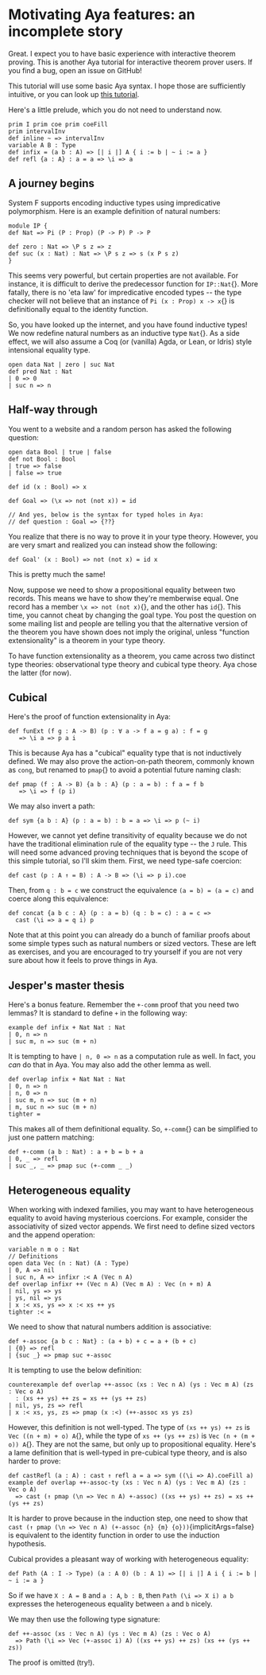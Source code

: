 # Motivating Aya features: an incomplete story

Great. I expect you to have basic experience with interactive theorem proving.
This is another Aya tutorial for interactive theorem prover users.
If you find a bug, open an issue on GitHub!

This tutorial will use some basic Aya syntax.
I hope those are sufficiently intuitive, or you can look up [this tutorial](haskeller-tutorial).

Here's a little prelude, which you do not need to understand now.

```aya
prim I prim coe prim coeFill
prim intervalInv
def inline ~ => intervalInv
variable A B : Type
def infix = (a b : A) => [| i |] A { i := b | ~ i := a }
def refl {a : A} : a = a => \i => a
```

## A journey begins

System F supports encoding inductive types using impredicative polymorphism.
Here is an example definition of natural numbers:

```aya
module IP {
def Nat => Pi (P : Prop) (P -> P) P -> P

def zero : Nat => \P s z => z
def suc (x : Nat) : Nat => \P s z => s (x P s z)
}
```

This seems very powerful, but certain properties are not available.
For instance, it is difficult to derive the predecessor function for `IP::Nat`{}.
More fatally, there is no 'eta law' for impredicative encoded types --
the type checker will not believe that an instance of `Pi (x : Prop) x -> x`{}
is definitionally equal to the identity function.

So, you have looked up the internet, and you have found inductive types!
We now redefine natural numbers as an inductive type `Nat`{}. As a side effect,
we will also assume a Coq (or (vanilla) Agda, or Lean, or Idris) style intensional equality type.

```aya
open data Nat | zero | suc Nat
def pred Nat : Nat
| 0 => 0
| suc n => n
```

## Half-way through

You went to a website and a random person has asked the following question:

```aya
open data Bool | true | false
def not Bool : Bool
| true => false
| false => true

def id (x : Bool) => x

def Goal => (\x => not (not x)) = id

// And yes, below is the syntax for typed holes in Aya:
// def question : Goal => {??}
```

You realize that there is no way to prove it in your type theory.
However, you are very smart and realized you can instead show the following:

```aya
def Goal' (x : Bool) => not (not x) = id x
```

This is pretty much the same!

Now, suppose we need to show a propositional equality between two records.
This means we have to show they're memberwise equal.
One record has a member `\x => not (not x)`{}, and the other has `id`{}.
This time, you cannot cheat by changing the goal type.
You post the question on some mailing list and people are telling you that
the alternative version of the theorem you have shown does not imply the
original, unless "function extensionality" is a theorem in your type theory.

To have function extensionality as a theorem, you came across two distinct
type theories: observational type theory and cubical type theory.
Aya chose the latter (for now).

## Cubical

Here's the proof of function extensionality in Aya:

```aya
def funExt (f g : A -> B) (p : ∀ a -> f a = g a) : f = g
   => \i a => p a i
```

This is because Aya has a "cubical" equality type that is not inductively defined.
We may also prove the action-on-path theorem, commonly known as `cong`, but
renamed to `pmap`{} to avoid a potential future naming clash:

```aya
def pmap (f : A -> B) {a b : A} (p : a = b) : f a = f b
   => \i => f (p i)
```

We may also invert a path:

```aya
def sym {a b : A} (p : a = b) : b = a => \i => p (~ i)
```

However, we cannot yet define transitivity of equality because we do not have the
traditional elimination rule of the equality type -- the `J` rule.
This will need some advanced proving techniques that is beyond the scope of this
simple tutorial, so I'll skim them. First, we need type-safe coercion:

```aya
def cast (p : A ↑ = B) : A -> B => (\i => p i).coe
```

Then, from `q : b = c` we construct the equivalence `(a = b) = (a = c)`
and coerce along this equivalence:

```aya
def concat {a b c : A} (p : a = b) (q : b = c) : a = c =>
  cast (\i => a = q i) p
```

Note that at this point you can already do a bunch of familiar proofs about
some simple types such as natural numbers or sized vectors.
These are left as exercises, and you are encouraged to try yourself if you are not
very sure about how it feels to prove things in Aya.

## Jesper's master thesis

Here's a bonus feature.
Remember the `+-comm` proof that you need two lemmas?
It is standard to define `+` in the following way:

```aya
example def infix + Nat Nat : Nat
| 0, n => n
| suc m, n => suc (m + n)
```

It is tempting to have `| n, 0 => n` as a computation rule as well.
In fact, you _can_ do that in Aya. You may also add the other lemma as well.

```aya
def overlap infix + Nat Nat : Nat
| 0, n => n
| n, 0 => n
| suc m, n => suc (m + n)
| m, suc n => suc (m + n)
tighter =
```

This makes all of them definitional equality.
So, `+-comm`{} can be simplified to just one pattern matching:

```aya
def +-comm (a b : Nat) : a + b = b + a
| 0, _ => refl
| suc _, _ => pmap suc (+-comm _ _)
```

## Heterogeneous equality

When working with indexed families, you may want to have heterogeneous equality
to avoid having mysterious coercions.
For example, consider the associativity of sized vector appends.
We first need to define sized vectors and the append operation:

```aya
variable n m o : Nat
// Definitions
open data Vec (n : Nat) (A : Type)
| 0, A => nil
| suc n, A => infixr :< A (Vec n A)
def overlap infixr ++ (Vec n A) (Vec m A) : Vec (n + m) A
| nil, ys => ys
| ys, nil => ys
| x :< xs, ys => x :< xs ++ ys
tighter :< =
```

We need to show that natural numbers addition is associative:

```aya
def +-assoc {a b c : Nat} : (a + b) + c = a + (b + c)
| {0} => refl
| {suc _} => pmap suc +-assoc
```

It is tempting to use the below definition:

```aya
counterexample def overlap ++-assoc (xs : Vec n A) (ys : Vec m A) (zs : Vec o A)
  : (xs ++ ys) ++ zs = xs ++ (ys ++ zs)
| nil, ys, zs => refl
| x :< xs, ys, zs => pmap (x :<) (++-assoc xs ys zs)
```

However, this definition is not well-typed.
The type of `(xs ++ ys) ++ zs` is `Vec ((n + m) + o) A`{},
while the type of `xs ++ (ys ++ zs)` is `Vec (n + (m + o)) A`{}.
They are not the same, but only up to propositional equality.
Here's a lame definition that is well-typed in pre-cubical type theory,
and is also harder to prove:

```aya
def castRefl (a : A) : cast ↑ refl a = a => sym ((\i => A).coeFill a)
example def overlap ++-assoc-ty (xs : Vec n A) (ys : Vec m A) (zs : Vec o A)
  => cast (↑ pmap (\n => Vec n A) +-assoc) ((xs ++ ys) ++ zs) = xs ++ (ys ++ zs)
```

It is harder to prove because in the induction step, one need to show that
`cast (↑ pmap (\n => Vec n A) (+-assoc {n} {m} {o}))`{implicitArgs=false}
is equivalent to the identity function in order to use the induction hypothesis.

Cubical provides a pleasant way of working with heterogeneous equality:

```aya
def Path (A : I -> Type) (a : A 0) (b : A 1) => [| i |] A i { i := b | ~ i := a }
```

So if we have `X : A = B` and `a : A`, `b : B`, then `Path (\i => X i) a b` expresses the heterogeneous
equality between `a` and `b` nicely.

We may then use the following type signature:

```aya
def ++-assoc (xs : Vec n A) (ys : Vec m A) (zs : Vec o A)
  => Path (\i => Vec (+-assoc i) A) ((xs ++ ys) ++ zs) (xs ++ (ys ++ zs))
```

The proof is omitted (try!).
